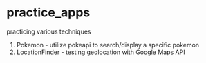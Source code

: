 # practice_apps
practicing various techniques

1. Pokemon - utilize pokeapi to search/display a specific pokemon
2. LocationFinder - testing geolocation with Google Maps API
